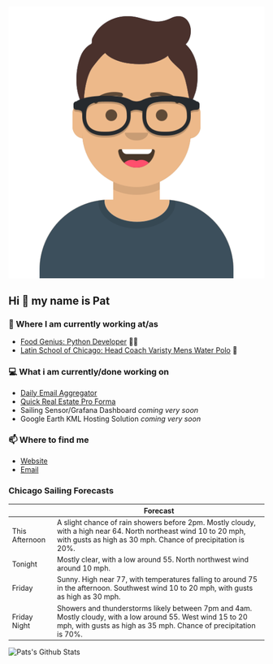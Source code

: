 [![Social banner for p-j-falconer](https://raw.githubusercontent.com/P-J-FALCONER/P-J-FALCONER/master/assets/avataaars.svg)](https://patfalconer.com/)
## Hi :wave: my name is Pat

### 💼 Where I am currently working at/as
- [Food Genius: Python Developer](https://getfoodgenius.com/) 🍔🐍
- [Latin School of Chicago: Head Coach Varisty Mens Water Polo](https://www.latinschool.org/) 🤽


### 💻 What i am currently/done working on
 - [Daily Email Aggregator](https://github.com/P-J-FALCONER/dott_daily_mail)
 - [Quick Real Estate Pro Forma](https://github.com/P-J-FALCONER/henry)
 - Sailing Sensor/Grafana Dashboard *coming very soon*
 - Google Earth KML Hosting Solution *coming very soon*

### 📫 Where to find me
 - [Website](https://patfalconer.com/)
 - [Email](mailto:patrick.j.falconer@gmail.com)


### Chicago Sailing Forecasts
|   | Forecast  |
|---|---|
| This Afternoon | A slight chance of rain showers before 2pm. Mostly cloudy, with a high near 64. North northeast wind 10 to 20 mph, with gusts as high as 30 mph. Chance of precipitation is 20%. |
| Tonight | Mostly clear, with a low around 55. North northwest wind around 10 mph. |
| Friday | Sunny. High near 77, with temperatures falling to around 75 in the afternoon. Southwest wind 10 to 20 mph, with gusts as high as 30 mph. |
| Friday Night | Showers and thunderstorms likely between 7pm and 4am. Mostly cloudy, with a low around 55. West wind 15 to 20 mph, with gusts as high as 35 mph. Chance of precipitation is 70%. |

![Pats's Github Stats](https://github-readme-stats.vercel.app/api?username=p-j-falconer&show_icons=true&theme=radical)
